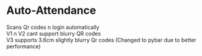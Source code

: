 # Auto-Attendance
Scans Qr codes n login automatically <br>
V1 n V2 cant support blurry QR codes <br>
V3 supports 3.6cm slightly blurry Qr codes (Changed to pybar due to better performance)
